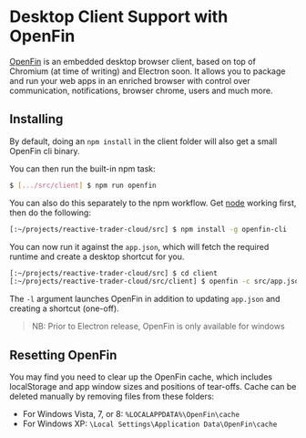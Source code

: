 # Desktop Client Support with OpenFin

[OpenFin](http://openfin.co) is an embedded desktop browser client, based on top of Chromium (at time of writing) and
Electron soon. It allows you to package and run your web apps in an enriched browser with control over communication,
notifications, browser chrome, users and much more.

## Installing

By default, doing an `npm install` in the client folder will also get a small OpenFin cli binary.

You can then run the built-in npm task:

```sh
$ [.../src/client] $ npm run openfin
```

You can also do this separately to the npm workflow. Get [node](https://nodejs.org/en/) working first, then do the following:

```sh
[:~/projects/reactive-trader-cloud/src] $ npm install -g openfin-cli
```

You can now run it against the `app.json`, which will fetch the required runtime and create a desktop shortcut for you.

```sh
[:~/projects/reactive-trader-cloud/src] $ cd client
[:~/projects/reactive-trader-cloud/src/client] $ openfin -c src/app.json -l
```

The `-l` argument launches OpenFin in addition to updating `app.json` and creating a shortcut (one-off).

> NB: Prior to Electron release, OpenFin is only available for windows

## Resetting OpenFin

You may find you need to clear up the OpenFin cache, which includes localStorage and app window sizes and positions of tear-offs.
Cache can be deleted manually by removing files from these folders:

- For Windows Vista, 7, or 8: `%LOCALAPPDATA%\OpenFin\cache`
- For Windows XP: `\Local Settings\Application Data\OpenFin\cache`
